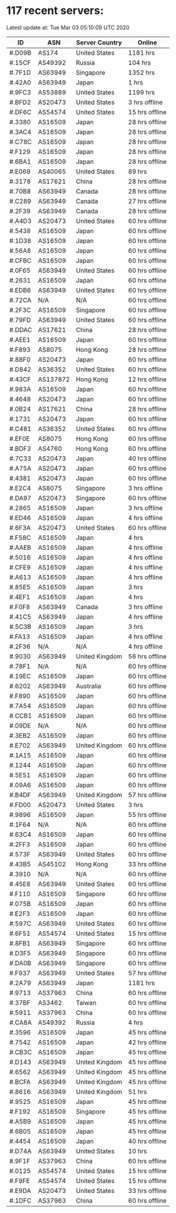 # 117 recent servers:

Latest update at: Tue Mar 03 05:10:09 UTC 2020

| ID | ASN | Server Country | Online |
| -- | --- | -------------- | ------ |
| #.D09B | AS174 | United States | 1181 hrs |
| #.15CF | AS49392 | Russia | 104 hrs |
| #.7F1D | AS63949 | Singapore | 1352 hrs |
| #.42A0 | AS63949 | Japan | 1 hrs |
| #.9FC3 | AS53889 | United States | 1199 hrs |
| #.BFD2 | AS20473 | United States | 3 hrs offline |
| #.DF6C | AS54574 | United States | 15 hrs offline |
| #.3380 | AS16509 | Japan | 28 hrs offline |
| #.3AC4 | AS16509 | Japan | 28 hrs offline |
| #.C78C | AS16509 | Japan | 28 hrs offline |
| #.F129 | AS16509 | Japan | 28 hrs offline |
| #.6BA1 | AS16509 | Japan | 28 hrs offline |
| #.E069 | AS40065 | United States | 89 hrs |
| #.3178 | AS17621 | China | 28 hrs offline |
| #.70B8 | AS63949 | Canada | 28 hrs offline |
| #.C289 | AS63949 | Canada | 27 hrs offline |
| #.2F39 | AS63949 | Canada | 28 hrs offline |
| #.A4D3 | AS20473 | United States | 60 hrs offline |
| #.5438 | AS16509 | Japan | 60 hrs offline |
| #.1D38 | AS16509 | Japan | 60 hrs offline |
| #.56A8 | AS16509 | Japan | 60 hrs offline |
| #.CFBC | AS16509 | Japan | 60 hrs offline |
| #.0F65 | AS63949 | United States | 60 hrs offline |
| #.2631 | AS16509 | Japan | 60 hrs offline |
| #.EDB6 | AS63949 | United States | 60 hrs offline |
| #.72CA | N/A | N/A | 60 hrs offline |
| #.2F3C | AS16509 | Singapore | 60 hrs offline |
| #.79FD | AS63949 | United States | 60 hrs offline |
| #.DDAC | AS17621 | China | 28 hrs offline |
| #.AEE1 | AS16509 | Japan | 60 hrs offline |
| #.F893 | AS8075 | Hong Kong | 28 hrs offline |
| #.88F0 | AS20473 | Japan | 60 hrs offline |
| #.D842 | AS36352 | United States | 60 hrs offline |
| #.43CF | AS137872 | Hong Kong | 12 hrs offline |
| #.983A | AS16509 | Japan | 60 hrs offline |
| #.4648 | AS20473 | Japan | 60 hrs offline |
| #.0B24 | AS17621 | China | 28 hrs offline |
| #.1731 | AS20473 | Japan | 60 hrs offline |
| #.C481 | AS36352 | United States | 60 hrs offline |
| #.EF0E | AS8075 | Hong Kong | 60 hrs offline |
| #.BDF3 | AS4760 | Hong Kong | 60 hrs offline |
| #.7C33 | AS20473 | Japan | 40 hrs offline |
| #.A75A | AS20473 | Japan | 60 hrs offline |
| #.4381 | AS20473 | Japan | 60 hrs offline |
| #.E2C4 | AS8075 | Singapore | 3 hrs offline |
| #.DA97 | AS20473 | Singapore | 60 hrs offline |
| #.2865 | AS16509 | Japan | 3 hrs offline |
| #.ED46 | AS16509 | Japan | 4 hrs offline |
| #.6F3A | AS20473 | United States | 60 hrs offline |
| #.F58C | AS16509 | Japan | 4 hrs |
| #.AAEB | AS16509 | Japan | 4 hrs offline |
| #.5016 | AS16509 | Japan | 4 hrs offline |
| #.CFE9 | AS16509 | Japan | 4 hrs offline |
| #.A613 | AS16509 | Japan | 4 hrs offline |
| #.85E5 | AS16509 | Japan | 3 hrs |
| #.4EF1 | AS16509 | Japan | 4 hrs |
| #.F0F8 | AS63949 | Canada | 3 hrs offline |
| #.41C5 | AS63949 | Japan | 4 hrs offline |
| #.5C3B | AS16509 | Japan | 3 hrs |
| #.FA13 | AS16509 | Japan | 4 hrs offline |
| #.2F36 | N/A | N/A | 4 hrs offline |
| #.9030 | AS63949 | United Kingdom | 56 hrs offline |
| #.78F1 | N/A | N/A | 60 hrs offline |
| #.19EC | AS16509 | Japan | 60 hrs offline |
| #.6202 | AS63949 | Australia | 60 hrs offline |
| #.F890 | AS16509 | Japan | 60 hrs offline |
| #.7A54 | AS16509 | Japan | 60 hrs offline |
| #.CCB1 | AS16509 | Japan | 60 hrs offline |
| #.09DE | N/A | N/A | 60 hrs offline |
| #.3EB2 | AS16509 | Japan | 60 hrs offline |
| #.E702 | AS63949 | United Kingdom | 60 hrs offline |
| #.1A15 | AS16509 | Japan | 60 hrs offline |
| #.1244 | AS16509 | Japan | 60 hrs offline |
| #.5E51 | AS16509 | Japan | 60 hrs offline |
| #.09A6 | AS16509 | Japan | 60 hrs offline |
| #.B4DF | AS63949 | United Kingdom | 57 hrs offline |
| #.FD00 | AS20473 | United States | 3 hrs |
| #.9896 | AS16509 | Japan | 55 hrs offline |
| #.1F64 | N/A | N/A | 60 hrs offline |
| #.63C4 | AS16509 | Japan | 60 hrs offline |
| #.2FF3 | AS16509 | Japan | 60 hrs offline |
| #.573F | AS63949 | United States | 60 hrs offline |
| #.43B5 | AS45102 | Hong Kong | 33 hrs offline |
| #.3910 | N/A | N/A | 60 hrs offline |
| #.45E8 | AS63949 | United States | 60 hrs offline |
| #.F110 | AS16509 | Singapore | 60 hrs offline |
| #.075B | AS16509 | Japan | 60 hrs offline |
| #.E2F3 | AS16509 | Japan | 60 hrs offline |
| #.597C | AS63949 | United States | 60 hrs offline |
| #.6F51 | AS54574 | United States | 15 hrs offline |
| #.8FB1 | AS63949 | Singapore | 60 hrs offline |
| #.D3F5 | AS63949 | Singapore | 60 hrs offline |
| #.DA0B | AS63949 | Singapore | 60 hrs offline |
| #.F937 | AS63949 | United States | 57 hrs offline |
| #.2A79 | AS63949 | Japan | 1181 hrs |
| #.9713 | AS37963 | China | 60 hrs offline |
| #.37BF | AS3462 | Taiwan | 60 hrs offline |
| #.5911 | AS37963 | China | 60 hrs offline |
| #.CA8A | AS49392 | Russia | 4 hrs |
| #.3596 | AS16509 | Japan | 45 hrs offline |
| #.7542 | AS16509 | Japan | 42 hrs offline |
| #.CB3C | AS16509 | Japan | 45 hrs offline |
| #.D143 | AS63949 | United Kingdom | 45 hrs offline |
| #.6562 | AS63949 | United Kingdom | 45 hrs offline |
| #.BCFA | AS63949 | United Kingdom | 45 hrs offline |
| #.8616 | AS63949 | United Kingdom | 51 hrs |
| #.9525 | AS16509 | Japan | 45 hrs offline |
| #.F192 | AS16509 | Singapore | 45 hrs offline |
| #.A5B9 | AS16509 | Japan | 45 hrs offline |
| #.6B05 | AS16509 | Japan | 45 hrs offline |
| #.4454 | AS16509 | Japan | 40 hrs offline |
| #.D74A | AS63949 | United States | 10 hrs |
| #.9F1F | AS37963 | China | 60 hrs offline |
| #.0125 | AS54574 | United States | 15 hrs offline |
| #.F9FE | AS54574 | United States | 15 hrs offline |
| #.E9DA | AS20473 | United States | 33 hrs offline |
| #.1DFC | AS37963 | China | 60 hrs offline |

